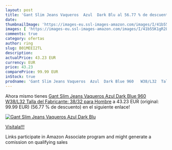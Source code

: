 ```yaml
---
layout: post
title: 'Gant Slim Jeans Vaqueros  Azul  Dark Blu al 56.77 % de descuento'
date: 
thumbnailImage: 'https://images-eu.ssl-images-amazon.com/images/I/41b55K1gR2L._SL200_.jpg'
images: [ 'https://images-eu.ssl-images-amazon.com/images/I/41b55K1gR2L._SL200_.jpg' ]
comments: true
category: ofertas
author: ring
slug: B01MEEI2TL
description:
actualPrice: 43.23 EUR
currency: EUR
price: 43.23
comparePrice: 99.99 EUR
inStock: true
prodname: 'Gant Slim Jeans Vaqueros  Azul  Dark Blue 960   W38/L32  Talla del Fabricante: 38/32  para Hombre'
---
```


Ahora mismo tienes [Gant Slim Jeans Vaqueros  Azul  Dark Blue 960   W38/L32  Talla del Fabricante: 38/32  para Hombre](https://www.amazon.es/dp/B01MEEI2TL/?tag=tolees-21) a 43.23 EUR (original: 99.99 EUR) (56.77 %  de descuento) en el siguiente enlace!

[![Gant Slim Jeans Vaqueros  Azul  Dark Blu](https://images-eu.ssl-images-amazon.com/images/I/41b55K1gR2L._SL200_.jpg)](https://www.amazon.es/dp/B01MEEI2TL/?tag=tolees-21)

[Visítala!!!](https://www.amazon.es/dp/B01MEEI2TL/?tag=tolees-21)

Links participate in Amazon Associate program and might generate a comission on qualifying sales
